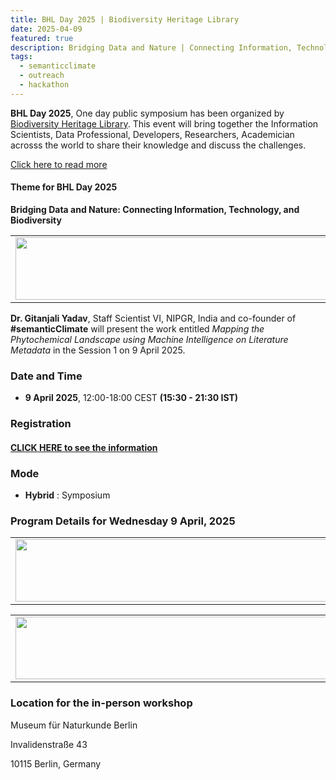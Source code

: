```yaml
---
title: BHL Day 2025 | Biodiversity Heritage Library
date: 2025-04-09
featured: true
description: Bridging Data and Nature | Connecting Information, Technology, and Biodiversity  
tags:
  - semanticclimate
  - outreach
  - hackathon
---
```


**BHL Day 2025**, One day public symposium has been organized by [Biodiversity Heritage Library](https://about.biodiversitylibrary.org/). This event will bring together the Information Scientists, Data Professional, Developers, Researchers, Academician acrosss the world to share their knowledge and discuss the challenges. 

[Click here to read more](https://about.biodiversitylibrary.org/get-involved/events/bhl-day-2025/)

#### Theme for BHL Day 2025

**Bridging Data and Nature: Connecting Information, Technology, and Biodiversity**

<table>
  <tr>
    <td>
      <img src='{{ "/static/img/events_all/bhl_pic1.jpg" | url }}' width="500" height="100">
    </td>
  </tr>
</table>

**Dr. Gitanjali Yadav**, Staff Scientist VI, NIPGR, India and co-founder of **#semanticClimate** will present the work entitled *Mapping the Phytochemical Landscape using Machine Intelligence on Literature Metadata* in the Session 1 on 9 April 2025.

### Date and Time

- **9 April 2025**, 12:00-18:00 CEST **(15:30 - 21:30 IST)**

### Registration

#### [CLICK HERE to see the information](https://about.biodiversitylibrary.org/get-involved/events/bhl-day-2025/)

### Mode

- **Hybrid** : Symposium

### Program Details for Wednesday 9 April, 2025

<table>
  <tr>
    <td>
      <img src='{{ "/static/img/events_all/bhl_pic2.jpg" | url }}' width="500" height="100">
    </td>
  </tr>
</table>

<table>
  <tr>
    <td>
      <img src='{{ "/static/img/events_all/bhl_pic3.jpg" | url }}' width="500" height="100">
    </td>
  </tr>
</table>

### Location for the in-person workshop

Museum für Naturkunde Berlin

Invalidenstraße 43

10115 Berlin, Germany
